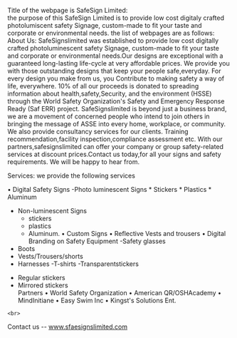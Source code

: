 Title of the webpage is SafeSign Limited: <br>the purpose of this SafeSign Limited is to provide low cost digitaly crafted photolumiscent safety Signage, custom-made to fit your taste and corporate or environmental needs.
the list of webpages are as follows: <br>
About Us: SafeSignslimited was established to provide low cost digitally crafted photoluminescent safety Signage, custom-made to fit your taste and corporate or environmental needs.Our designs are exceptional with a guaranteed long-lasting life-cycle at very affordable prices. We provide you with those outstanding designs that keep your people safe,everyday. For every design you make from us, you Contribute to making safety a way of life, everywhere. 10% of all our proceeds is donated to spreading information about health,safety,Security, and the environment (HSSE) through the World Safety Organization's Safety and Emergency Response Ready (Saf ERR) project. SafeSignslimited is beyond just a business brand, we are a movement of concerned people who intend to join others in bringing the message of ASSE into every home, workplace, or community. We also provide consultancy services for our clients. Training recommendation,facility inspection,compliance assessment etc. With our partners,safesignslimited can offer your company or group safety-related services at discount prices.Contact us today,for all your signs and safety requirements. We will be happy to hear from.<br>

Services: we provide the following services <br>

• Digital Safety Signs
  -Photo luminescent Signs
    * Stickers
    * Plastics
    * Aluminum
  
 - Non-luminescent Signs
    * stickers
    * plastics
    * Aluminum.
• Custom Signs
• Reflective Vests and trousers
• Digital Branding on Safety Equipment
  -Safety glasses
  - Boots
  - Vests/Trousers/shorts
  - Harnesses
  -T-shirts
  -Transparentstickers
   * Regular stickers
   * Mirrored stickers<br>
   Partners
• World Safety Organization
• American QR/OSHAcademy
• MindInitiane
• Easy Swim Inc
• Kingst's Solutions Ent.
  
    <br>
Contact us
-- www.sfaesignslimited.com

